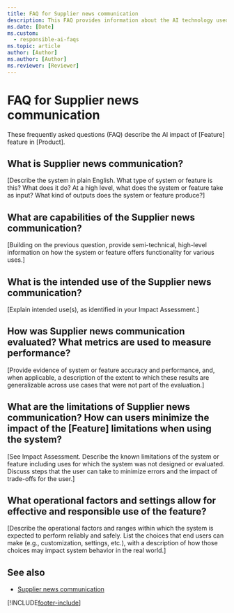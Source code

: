 ```yaml
---
title: FAQ for Supplier news communication
description: This FAQ provides information about the AI technology used in Supplier news communication, along with key considerations and details about how AI is used, how it was tested and evaluated, and any specific limitations.
ms.date: [Date]
ms.custom: 
  - responsible-ai-faqs
ms.topic: article
author: [Author]
ms.author: [Author]
ms.reviewer: [Reviewer]
---
```


# FAQ for Supplier news communication

These frequently asked questions (FAQ) describe the AI impact of [Feature] feature in [Product].

## What is Supplier news communication?

[Describe the system in plain English. What type of system or feature is this? What does it do? At a high level, what does the system or feature take as input? What kind of outputs does the system or feature produce?]

## What are capabilities of the Supplier news communication?

[Building on the previous question, provide semi-technical, high-level information on how the system or feature offers functionality for various uses.]

## What is the intended use of the Supplier news communication?

[Explain intended use(s), as identified in your Impact Assessment.]

## How was Supplier news communication evaluated? What metrics are used to measure performance?

[Provide evidence of system or feature accuracy and performance, and, when applicable, a description of the extent to which these results are generalizable across use cases that were not part of the evaluation.]

## What are the limitations of Supplier news communication? How can users minimize the impact of the [Feature] limitations when using the system?

[See Impact Assessment. Describe the known limitations of the system or feature including uses for which the system was not designed or evaluated. Discuss steps that the user can take to minimize errors and the impact of trade-offs for the user.]

## What operational factors and settings allow for effective and responsible use of the feature?

[Describe the operational factors and ranges within which the system is expected to perform reliably and safely. List the choices that end users can make (e.g., customization, settings, etc.), with a description of how those choices may impact system behavior in the real world.]

## See also

- [Supplier news communication]([../use/supplier-news-communication.md])

[!INCLUDE[footer-include](../includes/footer-banner.md)]
